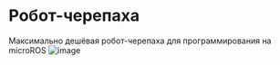 # Робот-черепаха
Максимально дешёвая робот-черепаха для программирования на microROS
![image](https://github.com/user-attachments/assets/33d20737-0447-469b-a844-67448466e51d)
